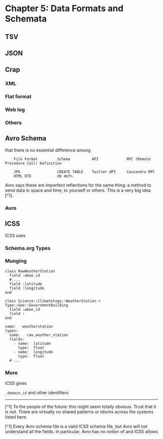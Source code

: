 # Chapter 5: Data Formats and Schemata

## TSV


## JSON


## Crap

### XML


### Flat format


### Web log

### Others

## Avro Schema

that there is no essential difference among

        File Format         Schema          API             RPC (Remote Procedure Call) Definition
        
        JPG                 CREATE TABLE    Twitter API     Cassandra RPC
        HTML DTD            db defn.
        
Avro says these are imperfect reflections for the same thing: a method to send data in space and time, to yourself or others. This is a very big idea [^1].

### Avro


## ICSS

ICSS uses 


### Schema.org Types




### Munging


    class RawWeatherStation
      field :wban_id
      # ...
      field :latitude
      field :longitude
    end
    
    class Science::Climatology::WeatherStation < Type::Geo::GovernmentBuilding
      field :wban_id
      field :
    end
    
    name:   weatherstation
    types:
      name:   raw_weather_station
      fields:
        - name:  latitude
          type:  float
        - name:  longitude
          type:  float
      # ...
      
### More      

ICSS gives


`_domain_id` and other identifiers




__________________________________________________________________________

[^1] To the people of the future: this might seem totally obvious. Trust that it is not. There are virtually no shared patterns or idioms across the systems listed here.

[^1] Every Avro schema file is a valid ICSS schema file, but Avro will not understand all the fields. In particular, Avro has no notion of 
and ICSS allows 
